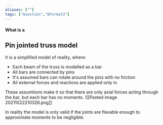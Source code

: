 ```yaml
---
aliases: [""]
tags: ["Question","QFormat3"]
---
```


#### What is a
## Pin jointed truss model
It is a simplified model of reality, where:
- Each beam of the truss is modelled as a bar
- All bars are connected by pins
- It's assumed bars can rotate around the pins with no friction
- All external forces and reactions are applied only in 

These assumtions make it so that there are only axial forces acting through the bar, but each bar has no moments.
![[Pasted image 20211022210326.png]]

In reality the model is only valid if the joints are flexable enough to approximate moments to be negligible.

